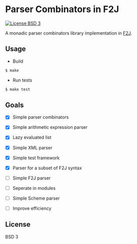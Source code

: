 # Parser Combinators in F2J

[![License BSD 3][badge-license]](LICENSE)

A monadic parser combinators library implementation in [F2J](https://github.com/hkuplg/fcore).

## Usage

* Build

```bash
$ make
```

* Run tests

```bash
$ make test
```

## Goals

* [x] Simple parser combinators

* [x] Simple arithmetic expression parser

* [x] Lazy evaluated list

* [x] Simple XML parser

* [x] Simple test framework

* [x] Parser for a subset of F2J syntax

* [ ] Simple F2J parser

* [ ] Seperate in modules

* [ ] Simple Scheme parser

* [ ] Improve efficiency

## License

BSD 3

[badge-license]: https://img.shields.io/badge/license-BSD_3-green.svg

